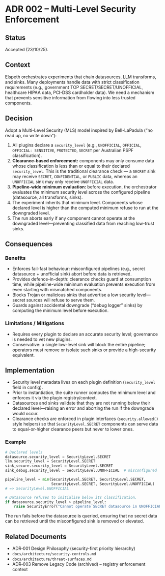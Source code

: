 # ADR 002 – Multi-Level Security Enforcement

## Status

Accepted (23/10/25).

## Context

Elspeth orchestrates experiments that chain datasources, LLM transforms, and sinks. Many
deployments handle data with strict classification requirements (e.g., government TOP
SECRET/SECRET/UNOFFICIAL, healthcare HIPAA data, PCI-DSS cardholder data). We need a
mechanism that prevents sensitive information from flowing into less trusted components.

## Decision

Adopt a Multi-Level Security (MLS) model inspired by Bell-LaPadula (“no read up, no write
down”):

 1. All plugins declare a `security_level` (e.g., `UNOFFICIAL`, `OFFICIAL`,
     `OFFICIAL: SENSITIVE`, `PROTECTED`, `SECRET` per Australian PSPF classification).
 2. **Clearance-based enforcement:** components may only consume data whose classification is
   less than or equal to their declared `security_level`. This is the traditional clearance
   check — a `SECRET` sink may receive `SECRET`, `CONFIDENTIAL`, or `PUBLIC` data, whereas an
   `UNOFFICIAL` sink may only receive `UNOFFICIAL` data.
 3. **Pipeline-wide minimum evaluation:** before execution, the orchestrator evaluates the minimum
   security level across the
   configured pipeline (datasource, all transforms, sinks).
 4. The experiment inherits that minimum level. Components whose declared level is higher
   than the computed minimum refuse to run at the downgraded level.
 5. The run aborts early if any component cannot operate at the downgraded level—preventing
   classified data from reaching low-trust sinks.

## Consequences

### Benefits

- Enforces fail-fast behaviour: misconfigured pipelines (e.g., secret datasource + unofficial
  sink) abort before data is retrieved.
- Provides defence-in-depth: clearance checks guard at consumption time, while pipeline-wide
  minimum evaluation prevents execution from even starting with mismatched components.
- Blocks Trojan or malicious sinks that advertise a low security level—secret sources will
  refuse to serve them.
- Guards against accidental downgrade (“debug logger” sinks) by computing the minimum level
  before execution.

### Limitations / Mitigations

- Requires every plugin to declare an accurate security level; governance is needed to vet new
  plugins.
- Conservative: a single low-level sink will block the entire pipeline; operators must remove
  or isolate such sinks or provide a high-security equivalent.

## Implementation

- Security level metadata lives on each plugin definition (`security_level` field in config).
- Prior to instantiation, the suite runner computes the minimum level and enforces it via
  the plugin registry/context.
- Datasources and sinks validate that they are not running below their declared level—raising
  an error and aborting the run if the downgrade would occur.
- Clearance checks are enforced in plugin interfaces (`security.allowed()` style helpers) so
  that `SecurityLevel.SECRET` components can serve data to equal-or-higher clearance peers but
  never to lower ones.

### Example

```python
# Declared levels
datasource.security_level = SecurityLevel.SECRET
llm.security_level = SecurityLevel.SECRET
sink_secure.security_level = SecurityLevel.SECRET
sink_debug.security_level = SecurityLevel.UNOFFICIAL  # misconfigured

pipeline_level = min(SecurityLevel.SECRET, SecurityLevel.SECRET,
                     SecurityLevel.SECRET, SecurityLevel.UNOFFICIAL)
# => SecurityLevel.UNOFFICIAL

# Datasource refuses to initialise below its classification.
if datasource.security_level > pipeline_level:
    raise SecurityError("Cannot operate SECRET datasource in UNOFFICIAL pipeline")
```

The run fails before the datasource is queried, ensuring that no secret data can be retrieved
until the misconfigured sink is removed or elevated.

## Related Documents

- ADR‑001 Design Philosophy (security-first priority hierarchy)
- `docs/architecture/security-controls.md`
- `docs/architecture/threat-surfaces.md`
- ADR‑003 Remove Legacy Code (archived) – registry enforcement context
